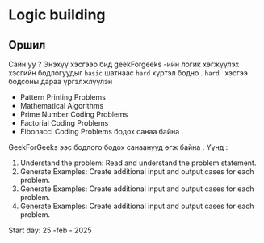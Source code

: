 # Logic building

## Оршил

Сайн уу ? Энэхүү хэсгээр бид geekForgeeks -ийн логик хөгжүүлэх хэсгийн бодлогуудыг `basic` шатнаас `hard` хүртэл бодно . `hard ` хэсгээ бодсоны дараа үргэлжлүүлэн

- Pattern Printing Problems
- Mathematical Algorithms
- Prime Number Coding Problems
- Factorial Coding Problems
- Fibonacci Coding Problems
  бодох санаа байна .

GeekForGeeks ээс бодлого бодох санаанууд өгж байна . Үүнд :

1. Understand the problem: Read and understand the problem statement.
2. Generate Examples: Create additional input and output cases for each problem.
3. Generate Examples: Create additional input and output cases for each problem.
4. Generate Examples: Create additional input and output cases for each problem.

Start day: 25 -feb - 2025
